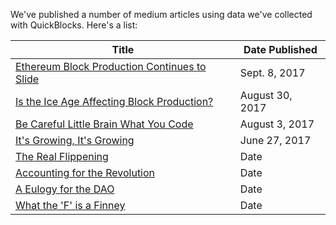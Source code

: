 We've published a number of medium articles using data we've collected with QuickBlocks. Here's a list:

| Title | Date Published |
|-------|----------------|
| [Ethereum Block Production Continues to Slide](https://medium.com/@tjayrush/ethereum-block-production-continues-to-slide-1b74a2123e3f) | Sept. 8, 2017 |
| [Is the Ice Age Affecting Block Production?](https://medium.com/@tjayrush/is-the-ice-age-effecting-block-production-4c943c835975) | August 30, 2017 |
| [Be Careful Little Brain What You Code](https://medium.com/@tjayrush/be-careful-little-brain-what-you-code-6ad4d5fb9d9b) | August 3, 2017 |
| [It's Growing, It's Growing](https://medium.com/@tjayrush/its-growing-it-s-growing-568cd06beb81) | June 27, 2017 |
| [The Real Flippening](https://medium.com/@tjayrush/the-real-flippening-668890d4a5ad) | Date |
| [Accounting for the Revolution](https://medium.com/@tjayrush/accounting-for-the-revolution-8822b28ccc16) | Date |
| [A Eulogy for the DAO](https://medium.com/@tjayrush/a-eulogy-for-the-dao-74a55b9afd92) | Date |
| [What the 'F' is a Finney](https://medium.com/@tjayrush/what-the-f-is-a-finney-8e727f29e77f) | Date |

